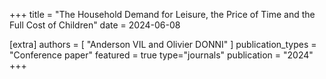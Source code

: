
+++
title = "The Household Demand for Leisure, the Price of Time and the Full Cost of Children"
date = 2024-06-08

[extra]
authors = [ "Anderson VIL and Olivier DONNI" ]
publication_types = "Conference paper"
featured = true
type="journals"
publication = "2024"
+++



